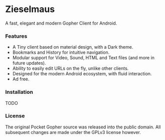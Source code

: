# Zieselmaus

A fast, elegant and modern Gopher Client for Android.


### Features

* A Tiny client based on material design, with a Dark theme.
* Bookmarks and History for intuitive navigation.
* Modular support for Video, Sound, HTML and Text files (and more in future updates).
* Ability to easily edit URLs on the fly, unlike other clients.
* Designed for the modern Android ecosystem, with fluid interaction.
* Ad free.

### Installation

TODO

### License

The original Pocket Gopher source was released into the public domain. All
subsequent changes are made under the GPLv3 license however.

